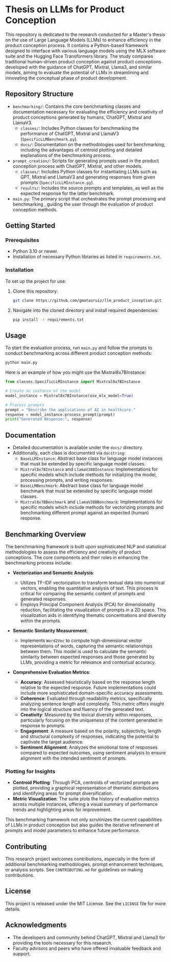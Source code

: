 
# Thesis on LLMs for Product Conception

This repository is dedicated to the research conducted for a Master's thesis on the use of Large Language Models (LLMs) to enhance efficiency in the product conception process. It contains a Python-based framework designed to interface with various language models using the MLX software suite and the Hugging Face Transformers library. The study compares traditional human-driven product conception against product conceptions developed with the guidance of ChatGPT, Mixtral, Llama3, and similar models, aiming to evaluate the potential of LLMs in streamlining and innovating the conceptual phase of product development.

## Repository Structure

- `benchmarking/`: Contains the core benchmarking classes and documentation necessary for evaluating the efficiency and creativity of product conceptions generated by humans, ChatGPT, Mixtral and LlamaV3.
  - `classes/`: Includes Python classes for benchmarking the performance of ChatGPT, Mixtral  and LlamaV3 (`SpecificLLMBenchmark.py`).
  - `docs/`: Documentation on the methodologies used for benchmarking, including the advantages of centroid plotting and detailed explanations of the benchmarking process.
- `prompt_creation/`: Scripts for generating prompts used in the product conception process with ChatGPT, Mixtral, and other models.
  - `classes/`: Includes Python classes for instantiating LLMs such as GPT, Mixtral  and LlamaV3 and generating responses from given prompts (`SpecificLLMInstance.py`).
  - `results/`: Includes the source prompts and templates, as well as the expected response for the latter benchmark.
- `main.py`: The primary script that orchestrates the prompt processing and benchmarking , guiding the user through the evaluation of product conception methods.


## Getting Started

### Prerequisites

- Python 3.10 or newer.
- Installation of necessary Python libraries as listed in `requirements.txt`.


### Installation

To set up the project for use:

1. Clone this repository:
   ```bash
   git clone https://github.com/gmatasruiz/llm_product_inception.git
   ```
2. Navigate into the cloned directory and install required dependencies:
   ```bash
   pip install -r requirements.txt
   ```

## Usage

To start the evaluation process, run `main.py` and follow the prompts to conduct benchmarking across different product conception methods:

```bash
python main.py
```

Here is an example of how you might use the Mixtral8x7BInstance:

```python
from classes.SpecificLLMInstance import Mixtral8x7BInstance

# Create an instance of the model
model_instance = Mixtral8x7BInstance(use_mlx_model=True)

# Process prompts
prompt = "Describe the applications of AI in healthcare."
response = model_instance.process_prompt(prompt)
print("Generated Response:", response)
```

## Documentation
- Detailed documentation is available under the `docs/` directory.
- Additionally, each class is documented via `docstring`: 
    - `BaseLLMInstance`: Abstract base class for language model instances that must be extended by specific language model classes.
    - `Mixtral8x7BInstance` and `LlamaV38BInstance`: Implementations for specific models which include methods for initializing the model, processing prompts, and writing responses.
    - `BaseLLMBenchmark`: Abstract base class for language model benchmark that must be extended by specific language model classes.
    - `Mixtral8x7BBenchmark` and `LlamaV38BBenchmark`: Implementations for specific models which include methods for vectorizing prompts and benchmarking different prompt against an expected (human) response.


## Benchmarking Overview

The benchmarking framework is built upon sophisticated NLP and statistical methodologies to assess the efficiency and creativity of product conceptions. The core components and their roles in enhancing the benchmarking process include:

- **Vectorization and Semantic Analysis**:
    - Utilizes TF-IDF vectorization to transform textual data into numerical vectors, enabling the quantitative analysis of text. This process is critical for comparing the semantic content of prompts and generated responses.
    - Employs Principal Component Analysis (PCA) for dimensionality reduction, facilitating the visualization of prompts in a 2D space. This visualization aids in identifying thematic concentrations and diversity within the prompts.

- **Semantic Similarity Measurement**:
    - Implements `Word2Vec` to compute high-dimensional vector representations of words, capturing the semantic relationships between them. This model is used to calculate the semantic similarity between expected responses and those generated by LLMs, providing a metric for relevance and contextual accuracy.

- **Comprehensive Evaluation Metrics**:
    - **Accuracy**: Assessed heuristically based on the response length relative to the expected response. Future implementations could include more sophisticated domain-specific accuracy assessments.
    - **Coherence**: Evaluated through readability metrics, specifically analyzing sentence length and complexity. This metric offers insight into the logical structure and fluency of the generated text.
    - **Creativity**: Measured by the lexical diversity within responses, particularly focusing on the uniqueness of the content generated in response to prompts.
    - **Engagement**: A measure based on the polarity, subjectivity, length and structural complexity of responses, indicating the potential to captivate the target audience.
    - **Sentiment Alignment**: Analyzes the emotional tone of responses compared to expected outcomes, using sentiment analysis to ensure alignment with the intended sentiment of prompts.

### Plotting for Insights
- **Centroid Plotting**: Through PCA, centroids of vectorized prompts are plotted, providing a graphical representation of thematic distributions and identifying areas for prompt diversification.
- **Metric Visualization**: The suite plots the history of evaluation metrics across multiple instances, offering a visual summary of performance trends and highlighting areas for improvement.

This benchmarking framework not only scrutinizes the current capabilities of LLMs in product conception but also guides the iterative refinement of prompts and model parameters to enhance future performance.


## Contributing

This research project welcomes contributions, especially in the form of additional benchmarking methodologies, prompt enhancement techniques, or analysis scripts. See `CONTRIBUTING.md` for guidelines on making contributions.

## License

This project is released under the MIT License. See the `LICENSE` file for more details.

## Acknowledgments

- The developers and community behind ChatGPT, Mixtral and Llama3 for providing the tools necessary for this research.
- Faculty advisors and peers who have offered invaluable feedback and support.
